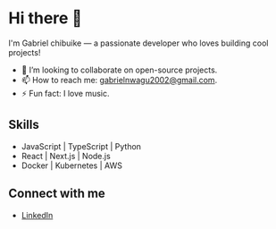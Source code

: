 # Hi there 👋
I'm Gabriel chibuike — a passionate developer who loves building cool projects!

- 👯 I’m looking to collaborate on open-source projects.
- 📫 How to reach me: gabrielnwagu2002@gmail.com.
- ⚡ Fun fact: I love music.

## Skills
- JavaScript | TypeScript | Python
- React | Next.js | Node.js
- Docker | Kubernetes | AWS

## Connect with me
- [LinkedIn](https://linkedin.com/in/chibuike-gabriel)
